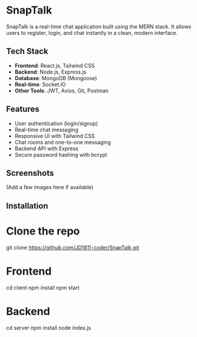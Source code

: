 # SnapTalk 

SnapTalk is a real-time chat application built using the MERN stack. It allows users to register, login, and chat instantly in a clean, modern interface.

##  Tech Stack

- **Frontend**: React.js, Tailwind CSS
- **Backend**: Node.js, Express.js
- **Database**: MongoDB (Mongoose)
- **Real-time**: Socket.IO
- **Other Tools**: JWT, Axios, Git, Postman

##  Features

- User authentication (login/signup)
- Real-time chat messaging
- Responsive UI with Tailwind CSS
- Chat rooms and one-to-one messaging
- Backend API with Express
- Secure password hashing with bcrypt

##  Screenshots
(Add a few images here if available)

##  Installation


# Clone the repo
git clone https://github.com/JD1811-coder/SnapTalk.git

# Frontend
cd client
npm install
npm start

# Backend
cd server
npm install
node index.js
